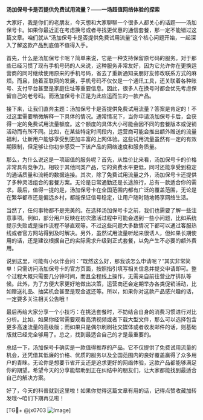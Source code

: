 **汤加保号卡是否提供免费试用流量？——一场超值网络体验的探索**

大家好，我是你们的老朋友，今天想和大家聊聊一个很多人都关心的话题——汤加保号卡。如果你最近正在考虑换号或者寻找更优惠的通信套餐，那一定不能错过这篇文章。咱们就从“汤加保号卡是否提供免费试用流量”这个核心问题开始，一起深入了解这款产品到底值不值得入手。

首先，什么是汤加保号卡呢？简单来说，它是一种支持保留原号码的服务。对于那些已经习惯了现有手机号码的人来说，这种服务非常友好，因为它允许你在更换运营商的同时继续使用原来的手机号码，省去了重新通知亲朋好友修改联系方式的麻烦。而且，随着互联网的发展，手机号码不仅仅是一个通讯工具，还关联着各种账号、支付平台甚至是家庭住址等重要信息。因此，很多人在换号时都会优先考虑保留自己的老号码。而汤加保号卡正是为此应运而生的一款产品。

接下来，让我们直奔主题：汤加保号卡是否提供免费试用流量？答案是肯定的！不过这里需要稍微解释一下具体的情况。通常情况下，当你申请汤加保号卡后，会获得一定的免费试用流量额度。这个额度的具体大小可能会因不同的套餐版本或促销活动而有所不同。比如，在某些特定时间段内，运营商可能会推出额外赠送的流量福利，让新用户能够享受到更加丰富的上网体验。这些试用流量虽然有一定的有效期限制，但足够让你初步感受一下该产品的网络速度和服务质量。

那么，为什么说这是一项超值的服务呢？首先，从性价比来看，汤加保号卡的价格非常具有竞争力。相较于其他同类产品，它的资费水平更低，同时还能享受到稳定的通话质量和流畅的数据连接。其次，除了免费试用流量之外，汤加保号卡还提供了多种灵活组合的套餐方案。无论是日常通勤还是长途旅行，总有一款适合你的需求。最后，值得一提的是，汤加保号卡在全国范围内都有广泛的覆盖范围，无论是在繁华都市还是偏远乡村，都能保证信号稳定，让用户随时随地畅享网络生活。

当然了，任何事物都不是完美的。在选择汤加保号卡之前，我们也需要了解一些注意事项。例如，部分用户反映在初次激活过程中可能会遇到一些小问题，比如系统提示失败或是操作流程不够直观等。不过这些问题大多数情况下都可以通过客服热线或者官方网站得到及时解决。另外，虽然试用流量听起来很诱人，但如果长期使用的话，还是建议根据自己的实际需求升级到正式套餐，以免产生不必要的额外费用。

说到这里，可能有小伙伴会问：“既然这么好，那我该怎么申请呢？”其实非常简单！只需访问汤加保号卡的官方页面，按照指引填写相关信息并提交申请即可。整个过程大概只需要几分钟时间，而且全程线上操作，无需亲自前往营业厅排队等候。此外，为了方便大家更好地做出决策，运营商还会定期举办各类促销活动，比如赠送礼品、抽奖机会甚至是现金返还等。所以，如果你对这款产品感兴趣的话，一定要多关注相关公告哦！

最后再给大家分享一个小技巧：在挑选套餐时，不妨结合自身的消费习惯进行对比分析。比如，如果你经常需要观看高清视频或者下载大型文件，那么可以选择包含更多高速流量的高级版；而如果只是偶尔刷刷社交媒体或者收发邮件的话，则基础版就已经完全够用了。总之，找到最适合自己的才是最重要的。

总结一下，汤加保号卡确实是一款值得推荐的产品。它不仅提供了免费试用流量的机会，还凭借其低廉的价格、优质的服务以及全国范围内的良好覆盖赢得了众多用户的青睐。无论你是想要节省开支还是追求更好的网络体验，这款产品都能够满足你的期望。希望今天的分享能帮助到正在纠结中的朋友们，让大家都能找到最适合自己的解决方案。

好了，今天的科普就到这里啦！如果你觉得这篇文章有用的话，记得点赞收藏加转发哦～咱们下期再见啦！

[TG💪+ @jx0703 ![Image](https://github.com/user-attachments/assets/dbca1d08-cadb-493c-b0ec-ad6f7a83f270)]